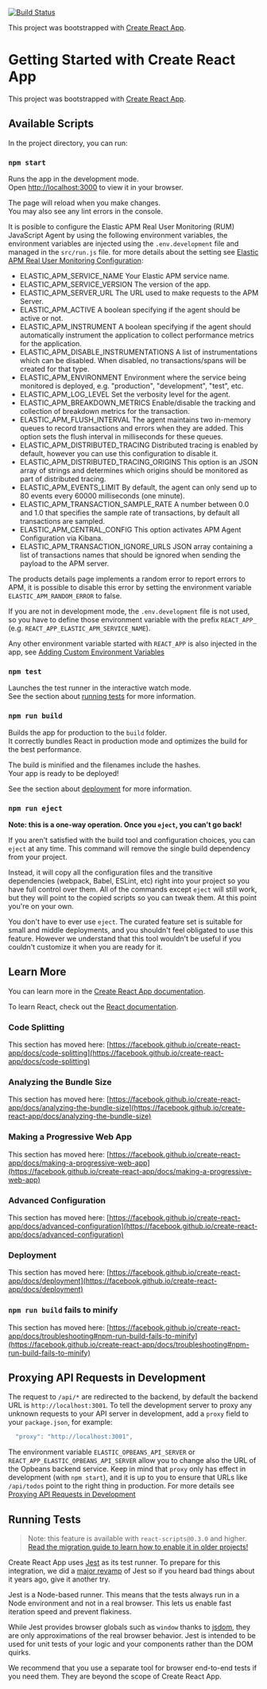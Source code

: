 [![Build Status](https://github.com/elastic/opbeans-frontend/actions/workflows/test.yml/badge.svg)](https://github.com/elastic/opbeans-frontend/actions/workflows/test.yml)

This project was bootstrapped with [Create React App](https://github.com/facebookincubator/create-react-app).

# Getting Started with Create React App

This project was bootstrapped with [Create React App](https://github.com/facebook/create-react-app).

## Available Scripts

In the project directory, you can run:

### `npm start`

Runs the app in the development mode.\
Open [http://localhost:3000](http://localhost:3000) to view it in your browser.

The page will reload when you make changes.\
You may also see any lint errors in the console.

It is posible to configure the Elastic APM Real User Monitoring (RUM) JavaScript Agent by using the following environment variables,
the environment variables are injected using the `.env.development` file and managed in the `src/run.js` file.
for more details about the setting see [Elastic APM Real User Monitoring Configuration](https://www.elastic.co/guide/en/apm/agent/rum-js/master/configuration.html):

* ELASTIC_APM_SERVICE_NAME Your Elastic APM service name.
* ELASTIC_APM_SERVICE_VERSION The version of the app.
* ELASTIC_APM_SERVER_URL The URL used to make requests to the APM Server.
* ELASTIC_APM_ACTIVE A boolean specifying if the agent should be active or not.
* ELASTIC_APM_INSTRUMENT A boolean specifying if the agent should automatically instrument the application to collect performance metrics for the application.
* ELASTIC_APM_DISABLE_INSTRUMENTATIONS A list of instrumentations which can be disabled. When disabled, no transactions/spans will be created for that type.
* ELASTIC_APM_ENVIRONMENT Environment where the service being monitored is deployed, e.g. "production", "development", "test", etc.
* ELASTIC_APM_LOG_LEVEL Set the verbosity level for the agent.
* ELASTIC_APM_BREAKDOWN_METRICS Enable/disable the tracking and collection of breakdown metrics for the transaction.
* ELASTIC_APM_FLUSH_INTERVAL The agent maintains two in-memory queues to record transactions and errors when they are added. This option sets the flush interval in milliseconds for these queues.
* ELASTIC_APM_DISTRIBUTED_TRACING Distributed tracing is enabled by default, however you can use this configuration to disable it.
* ELASTIC_APM_DISTRIBUTED_TRACING_ORIGINS This option is an JSON array of strings and determines which origins should be monitored as part of distributed tracing.
* ELASTIC_APM_EVENTS_LIMIT By default, the agent can only send up to 80 events every 60000 milliseconds (one minute).
* ELASTIC_APM_TRANSACTION_SAMPLE_RATE A number between 0.0 and 1.0 that specifies the sample rate of transactions, by default all transactions are sampled.
* ELASTIC_APM_CENTRAL_CONFIG This option activates APM Agent Configuration via Kibana.
* ELASTIC_APM_TRANSACTION_IGNORE_URLS JSON array containing a list of transactions names that should be ignored when sending the payload to the APM server.

The products details page implements a random error to report errors to APM, it is possible to disable this error by setting the environment variable `ELASTIC_APM_RANDOM_ERROR` to false.

If you are not in development mode, the `.env.development` file is not used, so you have to define those environment variable with the prefix `REACT_APP_` (e.g. `REACT_APP_ELASTIC_APM_SERVICE_NAME`).

Any other environment variable started with `REACT_APP` is also injected in the app, see [Adding Custom Environment Variables](https://github.com/facebook/create-react-app/blob/main/docusaurus/docs/adding-custom-environment-variables.md)

### `npm test`

Launches the test runner in the interactive watch mode.\
See the section about [running tests](https://facebook.github.io/create-react-app/docs/running-tests) for more information.

### `npm run build`

Builds the app for production to the `build` folder.\
It correctly bundles React in production mode and optimizes the build for the best performance.

The build is minified and the filenames include the hashes.\
Your app is ready to be deployed!

See the section about [deployment](https://facebook.github.io/create-react-app/docs/deployment) for more information.

### `npm run eject`

**Note: this is a one-way operation. Once you `eject`, you can't go back!**

If you aren't satisfied with the build tool and configuration choices, you can `eject` at any time. This command will remove the single build dependency from your project.

Instead, it will copy all the configuration files and the transitive dependencies (webpack, Babel, ESLint, etc) right into your project so you have full control over them. All of the commands except `eject` will still work, but they will point to the copied scripts so you can tweak them. At this point you're on your own.

You don't have to ever use `eject`. The curated feature set is suitable for small and middle deployments, and you shouldn't feel obligated to use this feature. However we understand that this tool wouldn't be useful if you couldn't customize it when you are ready for it.

## Learn More

You can learn more in the [Create React App documentation](https://facebook.github.io/create-react-app/docs/getting-started).

To learn React, check out the [React documentation](https://reactjs.org/).

### Code Splitting

This section has moved here: [https://facebook.github.io/create-react-app/docs/code-splitting](https://facebook.github.io/create-react-app/docs/code-splitting)

### Analyzing the Bundle Size

This section has moved here: [https://facebook.github.io/create-react-app/docs/analyzing-the-bundle-size](https://facebook.github.io/create-react-app/docs/analyzing-the-bundle-size)

### Making a Progressive Web App

This section has moved here: [https://facebook.github.io/create-react-app/docs/making-a-progressive-web-app](https://facebook.github.io/create-react-app/docs/making-a-progressive-web-app)

### Advanced Configuration

This section has moved here: [https://facebook.github.io/create-react-app/docs/advanced-configuration](https://facebook.github.io/create-react-app/docs/advanced-configuration)

### Deployment

This section has moved here: [https://facebook.github.io/create-react-app/docs/deployment](https://facebook.github.io/create-react-app/docs/deployment)

### `npm run build` fails to minify

This section has moved here: [https://facebook.github.io/create-react-app/docs/troubleshooting#npm-run-build-fails-to-minify](https://facebook.github.io/create-react-app/docs/troubleshooting#npm-run-build-fails-to-minify)

## Proxying API Requests in Development

The request to `/api/*` are redirected to the backend, by default the backend URL is `http://localhost:3001`.
To tell the development server to proxy any unknown requests to your API server in development, add a `proxy` field to your `package.json`, for example:

```js
  "proxy": "http://localhost:3001",
```

The environment variable `ELASTIC_OPBEANS_API_SERVER` or `REACT_APP_ELASTIC_OPBEANS_API_SERVER` allow you to change also the URL of the Opbeans backend service.
Keep in mind that `proxy` only has effect in development (with `npm start`), and it is up to you to ensure that URLs like `/api/todos` point to the right thing in production.
For more details see [Proxying API Requests in Development](https://github.com/facebook/create-react-app/blob/main/docusaurus/docs/proxying-api-requests-in-development.md)

## Running Tests

>Note: this feature is available with `react-scripts@0.3.0` and higher.<br>
>[Read the migration guide to learn how to enable it in older projects!](https://github.com/facebookincubator/create-react-app/blob/master/CHANGELOG.md#migrating-from-023-to-030)

Create React App uses [Jest](https://facebook.github.io/jest/) as its test runner. To prepare for this integration, we did a [major revamp](https://facebook.github.io/jest/blog/2016/09/01/jest-15.html) of Jest so if you heard bad things about it years ago, give it another try.

Jest is a Node-based runner. This means that the tests always run in a Node environment and not in a real browser. This lets us enable fast iteration speed and prevent flakiness.

While Jest provides browser globals such as `window` thanks to [jsdom](https://github.com/tmpvar/jsdom), they are only approximations of the real browser behavior. Jest is intended to be used for unit tests of your logic and your components rather than the DOM quirks.

We recommend that you use a separate tool for browser end-to-end tests if you need them. They are beyond the scope of Create React App.
